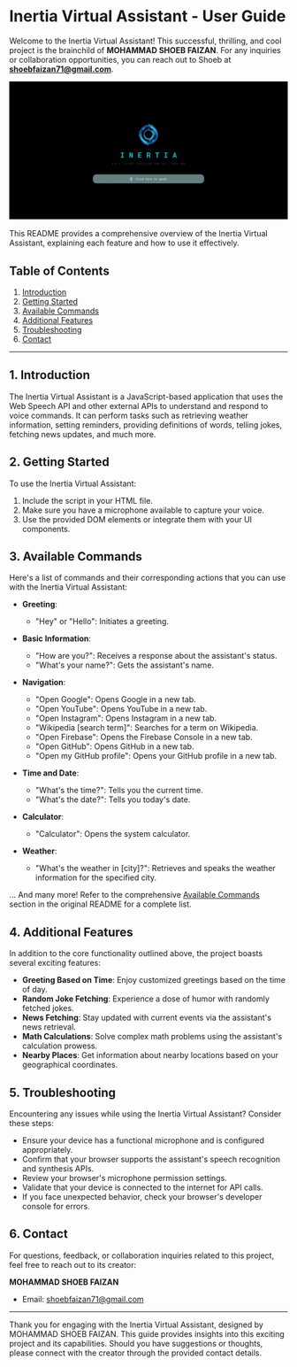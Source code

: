 # Inertia Virtual Assistant - User Guide

Welcome to the Inertia Virtual Assistant! This successful, thrilling, and cool project is the brainchild of **MOHAMMAD SHOEB FAIZAN**. For any inquiries or collaboration opportunities, you can reach out to Shoeb at **shoebfaizan71@gmail.com**.

![Project Showcase](Inertia.jpeg)

This README provides a comprehensive overview of the Inertia Virtual Assistant, explaining each feature and how to use it effectively.

## Table of Contents
1. [Introduction](#introduction)
2. [Getting Started](#getting-started)
3. [Available Commands](#available-commands)
4. [Additional Features](#additional-features)
5. [Troubleshooting](#troubleshooting)
6. [Contact](#contact)

---

## 1. Introduction <a name="introduction"></a>

The Inertia Virtual Assistant is a JavaScript-based application that uses the Web Speech API and other external APIs to understand and respond to voice commands. It can perform tasks such as retrieving weather information, setting reminders, providing definitions of words, telling jokes, fetching news updates, and much more.

## 2. Getting Started <a name="getting-started"></a>

To use the Inertia Virtual Assistant:

1. Include the script in your HTML file.
2. Make sure you have a microphone available to capture your voice.
3. Use the provided DOM elements or integrate them with your UI components.

## 3. Available Commands <a name="available-commands"></a>

Here's a list of commands and their corresponding actions that you can use with the Inertia Virtual Assistant:

- **Greeting**:
  - "Hey" or "Hello": Initiates a greeting.

- **Basic Information**:
  - "How are you?": Receives a response about the assistant's status.
  - "What's your name?": Gets the assistant's name.

- **Navigation**:
  - "Open Google": Opens Google in a new tab.
  - "Open YouTube": Opens YouTube in a new tab.
  - "Open Instagram": Opens Instagram in a new tab.
  - "Wikipedia [search term]": Searches for a term on Wikipedia.
  - "Open Firebase": Opens the Firebase Console in a new tab.
  - "Open GitHub": Opens GitHub in a new tab.
  - "Open my GitHub profile": Opens your GitHub profile in a new tab.

- **Time and Date**:
  - "What's the time?": Tells you the current time.
  - "What's the date?": Tells you today's date.

- **Calculator**:
  - "Calculator": Opens the system calculator.

- **Weather**:
  - "What's the weather in [city]?": Retrieves and speaks the weather information for the specified city.

... And many more! Refer to the comprehensive [Available Commands](#available-commands) section in the original README for a complete list.

## 4. Additional Features <a name="additional-features"></a>

In addition to the core functionality outlined above, the project boasts several exciting features:

- **Greeting Based on Time**: Enjoy customized greetings based on the time of day.
- **Random Joke Fetching**: Experience a dose of humor with randomly fetched jokes.
- **News Fetching**: Stay updated with current events via the assistant's news retrieval.
- **Math Calculations**: Solve complex math problems using the assistant's calculation prowess.
- **Nearby Places**: Get information about nearby locations based on your geographical coordinates.

## 5. Troubleshooting <a name="troubleshooting"></a>

Encountering any issues while using the Inertia Virtual Assistant? Consider these steps:

- Ensure your device has a functional microphone and is configured appropriately.
- Confirm that your browser supports the assistant's speech recognition and synthesis APIs.
- Review your browser's microphone permission settings.
- Validate that your device is connected to the internet for API calls.
- If you face unexpected behavior, check your browser's developer console for errors.

## 6. Contact <a name="contact"></a>

For questions, feedback, or collaboration inquiries related to this project, feel free to reach out to its creator:

**MOHAMMAD SHOEB FAIZAN**
- Email: shoebfaizan71@gmail.com

---

Thank you for engaging with the Inertia Virtual Assistant, designed by MOHAMMAD SHOEB FAIZAN. This guide provides insights into this exciting project and its capabilities. Should you have suggestions or thoughts, please connect with the creator through the provided contact details.
